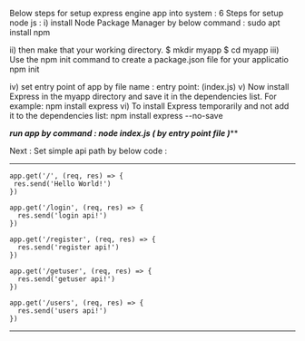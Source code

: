 

Below steps for setup express engine app into system : 
  6 Steps for setup node js  : 
   i)  install Node Package Manager by below command  : 
       sudo apt install npm

   ii) then   make that your working directory.
       $ mkdir myapp
       $ cd myapp 
   iii)  Use the npm init command to create a package.json file for your applicatio
      npm init

   iv)  set entry point of app by  file name :
    entry point: (index.js)
   v)  Now install Express in the myapp directory and save it in the dependencies list. For example:
      npm install express
   vi)  To install Express temporarily and not add it to the dependencies list:
             npm install express --no-save
 
   *********run app by command : node index.js ( by  entry point file  )***********

 Next :  Set  simple api path by below code  : 
**********************************************************
  
    app.get('/', (req, res) => {
     res.send('Hello World!')
    })

    app.get('/login', (req, res) => {
      res.send('login api!')
    })

    app.get('/register', (req, res) => {
      res.send('register api!')
    })

    app.get('/getuser', (req, res) => {
      res.send('getuser api!')
    })

    app.get('/users', (req, res) => {
      res.send('users api!')
    })
   
************************************************************************

